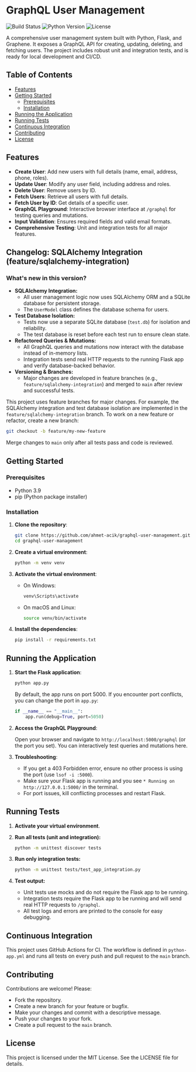 

# GraphQL User Management

![Build Status](https://github.com/your-username/graphql-user-management/actions/workflows/python-app.yml/badge.svg)
![Python Version](https://img.shields.io/badge/python-3.9-blue.svg)
![License](https://img.shields.io/badge/license-MIT-green.svg)

A comprehensive user management system built with Python, Flask, and Graphene. It exposes a GraphQL API for creating, updating, deleting, and fetching users. The project includes robust unit and integration tests, and is ready for local development and CI/CD.

## Table of Contents

- [Features](#features)
- [Getting Started](#getting-started)
  - [Prerequisites](#prerequisites)
  - [Installation](#installation)
- [Running the Application](#running-the-application)
- [Running Tests](#running-tests)
- [Continuous Integration](#continuous-integration)
- [Contributing](#contributing)
- [License](#license)


## Features

- **Create User**: Add new users with full details (name, email, address, phone, roles).
- **Update User**: Modify any user field, including address and roles.
- **Delete User**: Remove users by ID.
- **Fetch Users**: Retrieve all users with full details.
- **Fetch User by ID**: Get details of a specific user.
- **GraphQL Playground**: Interactive browser interface at `/graphql` for testing queries and mutations.
- **Input Validation**: Ensures required fields and valid email formats.
- **Comprehensive Testing**: Unit and integration tests for all major features.


## Changelog: SQLAlchemy Integration (feature/sqlalchemy-integration)

### What's new in this version?

- **SQLAlchemy Integration:**
   - All user management logic now uses SQLAlchemy ORM and a SQLite database for persistent storage.
   - The `UserModel` class defines the database schema for users.
- **Test Database Isolation:**
   - Tests now use a separate SQLite database (`test.db`) for isolation and reliability.
   - The test database is reset before each test run to ensure clean state.
- **Refactored Queries & Mutations:**
   - All GraphQL queries and mutations now interact with the database instead of in-memory lists.
   - Integration tests send real HTTP requests to the running Flask app and verify database-backed behavior.
- **Versioning & Branches:**
   - Major changes are developed in feature branches (e.g., `feature/sqlalchemy-integration`) and merged to `main` after review and successful tests.


This project uses feature branches for major changes. For example, the SQLAlchemy integration and test database isolation are implemented in the `feature/sqlalchemy-integration` branch. To work on a new feature or refactor, create a new branch:

```sh
git checkout -b feature/my-new-feature
```

Merge changes to `main` only after all tests pass and code is reviewed.

## Getting Started

### Prerequisites

- Python 3.9
- pip (Python package installer)

### Installation

1. **Clone the repository**:

   ```sh
   git clone https://github.com/ahmet-acik/graphql-user-management.git
   cd graphql-user-management
   ```

2. **Create a virtual environment**:

   ```sh
   python -m venv venv
   ```

3. **Activate the virtual environment**:

   - On Windows:

     ```sh
     venv\Scripts\activate
     ```

   - On macOS and Linux:

     ```sh
     source venv/bin/activate
     ```

4. **Install the dependencies**:

   ```sh
   pip install -r requirements.txt
   ```


## Running the Application

1. **Start the Flask application**:

   ```sh
   python app.py
   ```

   By default, the app runs on port 5000. If you encounter port conflicts, you can change the port in `app.py`:
   ```python
   if __name__ == "__main__":
       app.run(debug=True, port=5050)
   ```

2. **Access the GraphQL Playground**:

   Open your browser and navigate to `http://localhost:5000/graphql` (or the port you set). You can interactively test queries and mutations here.

3. **Troubleshooting**:
   - If you get a 403 Forbidden error, ensure no other process is using the port (use `lsof -i :5000`).
   - Make sure your Flask app is running and you see `* Running on http://127.0.0.1:5000/` in the terminal.
   - For port issues, kill conflicting processes and restart Flask.


## Running Tests

1. **Activate your virtual environment**.

2. **Run all tests (unit and integration):**
   ```sh
   python -m unittest discover tests
   ```

3. **Run only integration tests:**
   ```sh
   python -m unittest tests/test_app_integration.py
   ```

4. **Test output:**
   - Unit tests use mocks and do not require the Flask app to be running.
   - Integration tests require the Flask app to be running and will send real HTTP requests to `/graphql`.
   - All test logs and errors are printed to the console for easy debugging.


## Continuous Integration

This project uses GitHub Actions for CI. The workflow is defined in `python-app.yml` and runs all tests on every push and pull request to the `main` branch.


## Contributing

Contributions are welcome! Please:
- Fork the repository.
- Create a new branch for your feature or bugfix.
- Make your changes and commit with a descriptive message.
- Push your changes to your fork.
- Create a pull request to the `main` branch.


## License

This project is licensed under the MIT License. See the LICENSE file for details.

